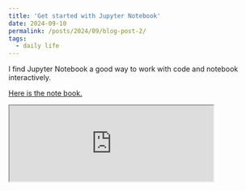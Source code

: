 ```yaml
---
title: 'Get started with Jupyter Notebook'
date: 2024-09-10
permalink: /posts/2024/09/blog-post-2/
tags:
  - daily life
---
```


I find Jupyter Notebook a good way to work with code and notebook interactively.

[Here is the note book.](https://nbviewer.org/github/BrightMoon-FFRC037/Literature/blob/main/Course/Methods%20of%20Mathematical%20Physica.ipynb)

<iframe src="https://nbviewer.org/github/BrightMoon-FFRC037/Literature/blob/main/Course/Methods%20of%20Mathematical%20Physica.ipynb" width="80%" allowfullscreen></iframe>



